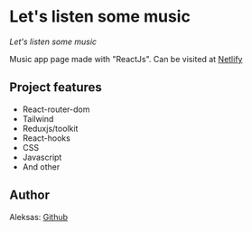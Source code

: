 # Let's listen some music

_Let's listen some music_

Music app page made with "ReactJs". Can be visited at [Netlify](https://voluble-piroshki-518e4b.netlify.app)

## Project features

- React-router-dom
- Tailwind
- Reduxjs/toolkit
- React-hooks
- CSS
- Javascript
- And other

## Author

Aleksas: [Github](https://github.com/aneniskis)
